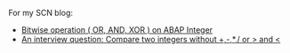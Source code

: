 For my SCN blog:

* [Bitwise operation ( OR, AND, XOR ) on ABAP Integer](https://blogs.sap.com/2017/04/28/bitwise-operation-or-and-xor-on-abap-integer/)
* [An interview question: Compare two integers without +,-,*,/ or > and <](https://blogs.sap.com/2017/04/29/an-interview-question-compare-two-integers-without-or-and/)